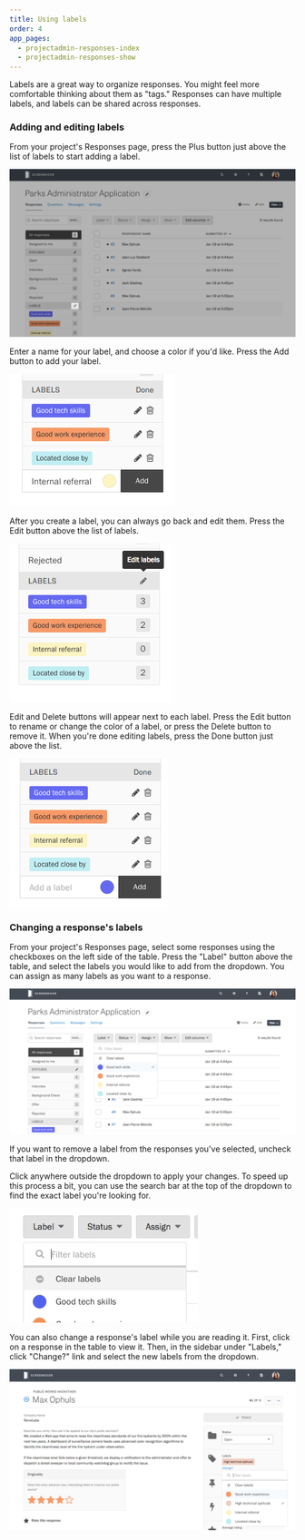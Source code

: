 ```yaml
---
title: Using labels
order: 4
app_pages:
  - projectadmin-responses-index
  - projectadmin-responses-show
---
```


Labels are a great way to organize responses. You might feel more comfortable thinking about them as "tags." Responses can have multiple labels, and labels can be shared across responses.

### Adding and editing labels

From your project's Responses page, press the Plus button just above the list of labels to start adding a label.

![Button to add labels.](../images/label_1.png)

Enter a name for your label, and choose a color if you'd like. Press the Add button to add your label.

![Specifying a name and color for your label.](../images/label_2.png)

After you create a label, you can always go back and edit them. Press the Edit button above the list of labels.

![Button to edit labels.](../images/label_3.png)

Edit and Delete buttons will appear next to each label. Press the Edit button to rename or change the color of a label, or press the Delete button to remove it. When you're done editing labels, press the Done button just above the list.

![Mode for editing labels.](../images/label_4.png)

### Changing a response's labels

From your project's Responses page, select some responses using the checkboxes on the left side of the table. Press the "Label" button above the table, and select the labels you would like to add from the dropdown. You can assign as many labels as you want to a response.

![Changing labels from the Responses page.](../images/label_5.png)

If you want to remove a label from the responses you've selected, uncheck that label in the dropdown.

Click anywhere outside the dropdown to apply your changes. To speed up this process a bit, you can use the search bar at the top of the dropdown to find the exact label you're looking for.

![Searching for a label.](../images/search_label.gif)

You can also change a response's label while you are reading it. First, click on a response in the table to view it. Then, in the sidebar under "Labels," click "Change?" link and select the new labels from the dropdown.

![Changing the labels of one response.](../images/label_6.png)
